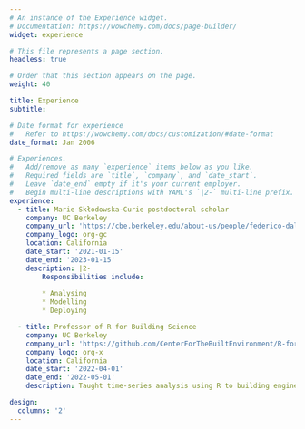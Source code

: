 ```yaml
---
# An instance of the Experience widget.
# Documentation: https://wowchemy.com/docs/page-builder/
widget: experience

# This file represents a page section.
headless: true

# Order that this section appears on the page.
weight: 40

title: Experience
subtitle:

# Date format for experience
#   Refer to https://wowchemy.com/docs/customization/#date-format
date_format: Jan 2006

# Experiences.
#   Add/remove as many `experience` items below as you like.
#   Required fields are `title`, `company`, and `date_start`.
#   Leave `date_end` empty if it's your current employer.
#   Begin multi-line descriptions with YAML's `|2-` multi-line prefix.
experience:
  - title: Marie Skłodowska-Curie postdoctoral scholar
    company: UC Berkeley
    company_url: 'https://cbe.berkeley.edu/about-us/people/federico-dallo/'
    company_logo: org-gc
    location: California
    date_start: '2021-01-15'
    date_end: '2023-01-15'
    description: |2-
        Responsibilities include:
        
        * Analysing
        * Modelling
        * Deploying

  - title: Professor of R for Building Science
    company: UC Berkeley
    company_url: 'https://github.com/CenterForTheBuiltEnvironment/R-for-Building-Science'
    company_logo: org-x
    location: California
    date_start: '2022-04-01'
    date_end: '2022-05-01'
    description: Taught time-series analysis using R to building engineers.

design:
  columns: '2'
---
```

